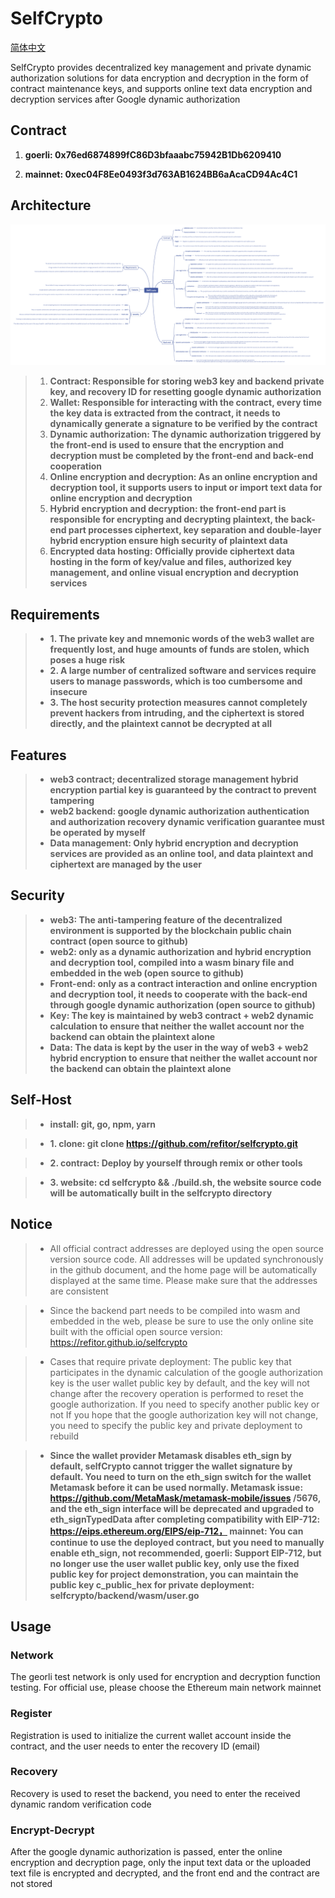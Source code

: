 # SelfCrypto

[简体中文][1]

SelfCrypto provides decentralized key management and private dynamic authorization solutions for data encryption and decryption in the form of contract maintenance keys, and supports online text data encryption and decryption services after Google dynamic authorization

## Contract

1. **goerli: 0x76ed6874899fC86D3bfaaabc75942B1Db6209410**

2. **mainnet: 0xec04F8Ee0493f3d763AB1624BB6aAcaCD94Ac4C1**

## Architecture

![/docs/selfcrypto-en.png](/docs/selfcrypto-en.png)

> 1. **Contract: Responsible for storing web3 key and backend private key, and recovery ID for resetting google dynamic authorization**
> 2. **Wallet: Responsible for interacting with the contract, every time the key data is extracted from the contract, it needs to dynamically generate a signature to be verified by the contract**
> 3. **Dynamic authorization: The dynamic authorization triggered by the front-end is used to ensure that the encryption and decryption must be completed by the front-end and back-end cooperation**
> 4. **Online encryption and decryption: As an online encryption and decryption tool, it supports users to input or import text data for online encryption and decryption**
> 5. **Hybrid encryption and decryption: the front-end part is responsible for encrypting and decrypting plaintext, the back-end part processes ciphertext, key separation and double-layer hybrid encryption ensure high security of plaintext data**
> 6. **Encrypted data hosting: Officially provide ciphertext data hosting in the form of key/value and files, authorized key management, and online visual encryption and decryption services**

## Requirements
> - **1. The private key and mnemonic words of the web3 wallet are frequently lost, and huge amounts of funds are stolen, which poses a huge risk**
> - **2. A large number of centralized software and services require users to manage passwords, which is too cumbersome and insecure**
> - **3. The host security protection measures cannot completely prevent hackers from intruding, and the ciphertext is stored directly, and the plaintext cannot be decrypted at all**

## Features
> - **web3 contract; decentralized storage management hybrid encryption partial key is guaranteed by the contract to prevent tampering**
> - **web2 backend: google dynamic authorization authentication and authorization recovery dynamic verification guarantee must be operated by myself**
> - **Data management: Only hybrid encryption and decryption services are provided as an online tool, and data plaintext and ciphertext are managed by the user**

## Security
> - **web3: The anti-tampering feature of the decentralized environment is supported by the blockchain public chain contract (open source to github)**
> - **web2: only as a dynamic authorization and hybrid encryption and decryption tool, compiled into a wasm binary file and embedded in the web (open source to github)**
> - **Front-end: only as a contract interaction and online encryption and decryption tool, it needs to cooperate with the back-end through google dynamic authorization (open source to github)**
> - **Key: The key is maintained by web3 contract + web2 dynamic calculation to ensure that neither the wallet account nor the backend can obtain the plaintext alone**
> - **Data: The data is kept by the user in the way of web3 + web2 hybrid encryption to ensure that neither the wallet account nor the backend can obtain the plaintext alone**

## Self-Host

> - **install: git, go, npm, yarn**

> - **1. clone: git clone https://github.com/refitor/selfcrypto.git**

> - **2. contract: Deploy by yourself through remix or other tools**

> - **3. website: cd selfcrypto && ./build.sh, the website source code will be automatically built in the selfcrypto directory**

## Notice

> - All official contract addresses are deployed using the open source version source code. All addresses will be updated synchronously in the github document, and the home page will be automatically displayed at the same time. Please make sure that the addresses are consistent

> - Since the backend part needs to be compiled into wasm and embedded in the web, please be sure to use the only online site built with the official open source version: https://refitor.github.io/selfcrypto

> - Cases that require private deployment: The public key that participates in the dynamic calculation of the google authorization key is the user wallet public key by default, and the key will not change after the recovery operation is performed to reset the google authorization. If you need to specify another public key or not If you hope that the google authorization key will not change, you need to specify the public key and private deployment to rebuild

> - **Since the wallet provider Metamask disables eth_sign by default, selfCrypto cannot trigger the wallet signature by default. You need to turn on the eth_sign switch for the wallet Metamask before it can be used normally. Metamask issue: https://github.com/MetaMask/metamask-mobile/issues /5676, and the eth_sign interface will be deprecated and upgraded to eth_signTypedData after completing compatibility with EIP-712: https://eips.ethereum.org/EIPS/eip-712， mainnet: You can continue to use the deployed contract, but you need to manually enable eth_sign, not recommended, goerli: Support EIP-712, but no longer use the user wallet public key, only use the fixed public key for project demonstration, you can maintain the public key c_public_hex for private deployment: selfcrypto/backend/wasm/user.go** 

## Usage

### Network
The georli test network is only used for encryption and decryption function testing. For official use, please choose the Ethereum main network mainnet

### Register
Registration is used to initialize the current wallet account inside the contract, and the user needs to enter the recovery ID (email)

### Recovery
Recovery is used to reset the backend, you need to enter the received dynamic random verification code

### Encrypt-Decrypt
After the google dynamic authorization is passed, enter the online encryption and decryption page, only the input text data or the uploaded text file is encrypted and decrypted, and the front end and the contract are not stored

[1]: /docs/README-zh.md
